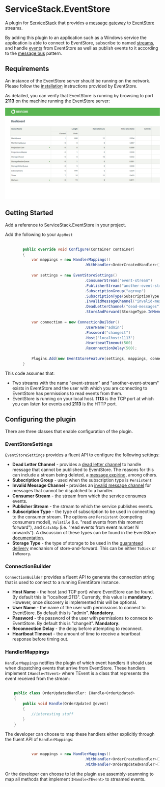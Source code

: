 # ServiceStack.EventStore #

A plugin for [ServiceStack](https://servicestack.net/) that provides a [message gateway](http://www.enterpriseintegrationpatterns.com/patterns/messaging/MessagingGateway.html) to [EventStore](https://geteventstore.com/) streams.

By adding this plugin to an application such as a Windows service the application is able to connect to EventStore, subscribe to named [streams](http://www.enterpriseintegrationpatterns.com/patterns/messaging/MessageChannel.html), and handle [events](http://www.enterpriseintegrationpatterns.com/patterns/messaging/EventMessage.html) from EventStore as well as publish events to it according to the [message bus](http://www.enterpriseintegrationpatterns.com/patterns/messaging/MessageBus.html) pattern.

## Requirements ##

An instance of the EventStore server should be running on the network. Please follow the [installation](http://docs.geteventstore.com/introduction/) instructions provided by EventStore.

As detailed, you can verify that EventStore is running by browsing to port **2113** on the machine running the EventStore server:

![EventStore dashboard](EventStoreDashboard.png) 

## Getting Started ##

Add a reference to ServiceStack.EventStore in your project. 

Add the following to your `AppHost`

```csharp
        
	    public override void Configure(Container container)
        {
            var mappings = new HandlerMappings()
                                    .WithHandler<OrderCreatedHandler>()

            var settings = new EventStoreSettings()
                                    .ConsumerStream("event-stream")
                                    .PublisherStream("another-event-stream")
                                    .SubscriptionGroup("agroup")
                                    .SubscriptionType(SubscriptionType.Persistent)
                                    .InvalidMessageChannel("invalid-messages")
                                    .DeadLetterChannel("dead-messages")
                                    .StoreAndForward(StorageType.InMemory);

            var connection = new ConnectionBuilder()
                                    .UserName("admin")
                                    .Password("changeit")
                                    .Host("localhost:1113")
                                    .HeartbeatTimeout(500)
                                    .ReconnectionDelay(500);

            Plugins.Add(new EventStoreFeature(settings, mappings, connection));
        }
```

This code assumes that:

- Two streams with the name "event-stream" and "another-event-stream" exists in EventStore and the user with which you are connecting to EventStore has permissions to read events from them.
- EventStore is running on your local host. **1113** is the TCP port at which you can listen for events and **2113** is the HTTP port.

## Configuring the plugin ##

There are three classes that enable configuration of the plugin. 

### EventStoreSettings ###

`EventStoreSettings` provides a fluent API to configure the following settings:

- **Dead Letter Channel** - provides a [dead letter channel](http://www.enterpriseintegrationpatterns.com/patterns/messaging/DeadLetterChannel.html) to handle message that cannot be published to EventStore. The reasons for this can include a stream being deleted, a [message expiring](http://www.enterpriseintegrationpatterns.com/patterns/messaging/MessageExpiration.html), among others.
- **Subscription Group** - used when the subscription type is `Persistent`
- **Invalid Message Channel** - provides an [invalid message channel](http://www.enterpriseintegrationpatterns.com/patterns/messaging/InvalidMessageChannel.html) for messages that cannot be dispatched to a handler. 
- **Consumer Stream** - the stream from which the service consumes events.
- **Publisher Stream** - the stream to which the service publishes events.
- **Subscription Type** - the type of subscription to be used in connecting to the consumer stream. The options are `Persistent` (competing consumers model), `Volatile` (i.e. "read events from this moment forward"), and `CatchUp` (i.e. "read events from event number N onwards"). A discussion of these types can be found in the EventStore [documentation](http://docs.geteventstore.com/introduction/subscriptions/).
- **Storage Type** - the type of storage to be used in the [guaranteed delivery](http://www.enterpriseintegrationpatterns.com/patterns/messaging/GuaranteedMessaging.html) mechanism of store-and-forward. This can be either `ToDisk` or `InMemory`.  

### ConnectionBuilder ###

`ConnectionBuilder` provides a fluent API to generate the connection string that is used to connect to a running EventStore instance. 

- **Host Name** - the host (and TCP port) where EventStore can be found. By default this is "localhost:2113". Currently, this value is **mandatory**. However, once discovery is implemented this will be optional.  
- **User Name** - the name of the user with permissions to connect to EventStore. By default this is "admin". **Mandatory**.
- **Password** - the password of the user with permissions to connece to EventStore. By default this is "changeit". **Mandatory**. 
- **Reconnection Delay** - the delay before attempting to reconnect.
- **Heartbeat Timeout** - the amount of time to receive a heartbeat response before timing out.

### HandlerMappings ###

`HandlerMappings` notifies the plugin of which event handlers it should use when dispatching events that arrive from EventStore. These handlers implement `IHandle<TEvent>` where TEvent is a class that represents the event received from the stream:

```csharp

    public class OrderUpdatedHandler: IHandle<OrderUpdated>
    {
        public void Handle(OrderUpdated @event)
        {
            //interesting stuff
        }
    }
``` 


The developer can choose to map these handlers either explicitly through the fluent API of `HandlerMappings`:

```csharp

            var mappings = new HandlerMappings()
                                    .WithHandler<OrderCreatedHandler>()
                                    .WithHandler<OrderUpdatedHandler>();
``` 

Or the developer can choose to let the plugin use assembly-scannning to map all methods that implement `IHandle<TEvent>` to streamed events.